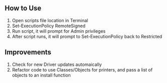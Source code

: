 ## How to Use
1. Open scripts file location in Terminal
2. Set-ExecutionPolicy RemoteSigned
3. Run script, it will prompt for Admin privileges
4. After script runs, it will prompt to Set-ExecutionPolicy back to Restricted

## Improvements
1. Check for new Driver updates automaically
2. Refactor code to use Classes/Objects for printers, and pass a list of objects to an install function